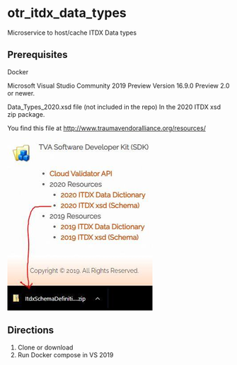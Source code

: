# otr_itdx_data_types
Microservice to host/cache ITDX Data types

## Prerequisites
  
Docker

Microsoft Visual Studio Community 2019 Preview Version 16.9.0 Preview 2.0 or newer.

Data_Types_2020.xsd file (not included in the repo) In the 2020 ITDX xsd zip package.

You find this file at http://www.traumavendoralliance.org/resources/

![](Images/itdsschemadefinition.JPG)

## Directions
1. Clone or download
2. Run Docker compose in VS 2019

